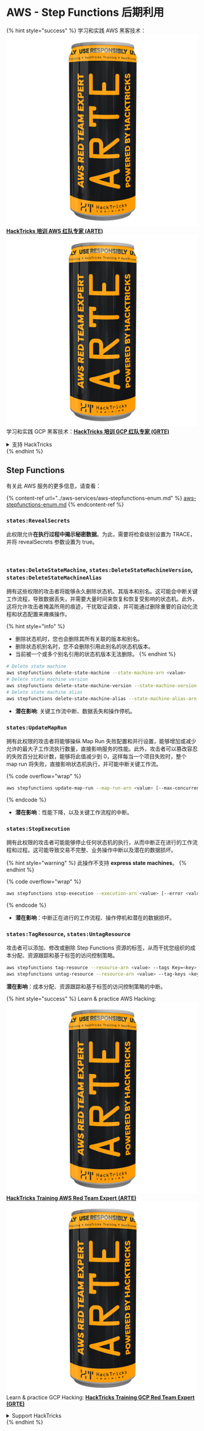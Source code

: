 # AWS - Step Functions 后期利用

{% hint style="success" %}
学习和实践 AWS 黑客技术：<img src="../../../.gitbook/assets/image (1) (1) (1).png" alt="" data-size="line">[**HackTricks 培训 AWS 红队专家 (ARTE)**](https://training.hacktricks.xyz/courses/arte)<img src="../../../.gitbook/assets/image (1) (1) (1).png" alt="" data-size="line">\
学习和实践 GCP 黑客技术：<img src="../../../.gitbook/assets/image (2).png" alt="" data-size="line">[**HackTricks 培训 GCP 红队专家 (GRTE)**<img src="../../../.gitbook/assets/image (2).png" alt="" data-size="line">](https://training.hacktricks.xyz/courses/grte)

<details>

<summary>支持 HackTricks</summary>

* 查看 [**订阅计划**](https://github.com/sponsors/carlospolop)!
* **加入** 💬 [**Discord 群组**](https://discord.gg/hRep4RUj7f) 或 [**telegram 群组**](https://t.me/peass) 或 **在** **Twitter** 🐦 **上关注我们** [**@hacktricks\_live**](https://twitter.com/hacktricks_live)**.**
* **通过向** [**HackTricks**](https://github.com/carlospolop/hacktricks) 和 [**HackTricks Cloud**](https://github.com/carlospolop/hacktricks-cloud) github 仓库提交 PR 分享黑客技巧。

</details>
{% endhint %}

## Step Functions

有关此 AWS 服务的更多信息，请查看：

{% content-ref url="../aws-services/aws-stepfunctions-enum.md" %}
[aws-stepfunctions-enum.md](../aws-services/aws-stepfunctions-enum.md)
{% endcontent-ref %}

### `states:RevealSecrets`

此权限允许**在执行过程中揭示秘密数据**。为此，需要将检查级别设置为 TRACE，并将 revealSecrets 参数设置为 true。

<figure><img src="../../../.gitbook/assets/image (348).png" alt=""><figcaption></figcaption></figure>

### `states:DeleteStateMachine`, `states:DeleteStateMachineVersion`, `states:DeleteStateMachineAlias`

拥有这些权限的攻击者将能够永久删除状态机、其版本和别名。这可能会中断关键工作流程，导致数据丢失，并需要大量时间来恢复和恢复受影响的状态机。此外，这将允许攻击者掩盖所用的痕迹，干扰取证调查，并可能通过删除重要的自动化流程和状态配置来瘫痪操作。

{% hint style="info" %}
* 删除状态机时，您也会删除其所有关联的版本和别名。
* 删除状态机别名时，您不会删除引用此别名的状态机版本。
* 当前被一个或多个别名引用的状态机版本无法删除。
{% endhint %}
```bash
# Delete state machine
aws stepfunctions delete-state-machine --state-machine-arn <value>
# Delete state machine version
aws stepfunctions delete-state-machine-version --state-machine-version-arn <value>
# Delete state machine alias
aws stepfunctions delete-state-machine-alias --state-machine-alias-arn <value>
```
* **潜在影响**: 关键工作流中断、数据丢失和操作停机。

### `states:UpdateMapRun`

拥有此权限的攻击者将能够操纵 Map Run 失败配置和并行设置，能够增加或减少允许的最大子工作流执行数量，直接影响服务的性能。此外，攻击者可以篡改容忍的失败百分比和计数，能够将此值减少到 0，这样每当一个项目失败时，整个 map run 将失败，直接影响状态机执行，并可能中断关键工作流。

{% code overflow="wrap" %}
```bash
aws stepfunctions update-map-run --map-run-arn <value> [--max-concurrency <value>] [--tolerated-failure-percentage <value>] [--tolerated-failure-count <value>]
```
{% endcode %}

* **潜在影响**：性能下降，以及关键工作流程的中断。

### `states:StopExecution`

拥有此权限的攻击者可能能够停止任何状态机的执行，从而中断正在进行的工作流程和过程。这可能导致交易不完整、业务操作中断以及潜在的数据损坏。

{% hint style="warning" %}
此操作不支持 **express state machines**。
{% endhint %}

{% code overflow="wrap" %}
```bash
aws stepfunctions stop-execution --execution-arn <value> [--error <value>] [--cause <value>]
```
{% endcode %}

* **潜在影响**：中断正在进行的工作流程、操作停机和潜在的数据损坏。

### `states:TagResource`, `states:UntagResource`

攻击者可以添加、修改或删除 Step Functions 资源的标签，从而干扰您组织的成本分配、资源跟踪和基于标签的访问控制策略。
```bash
aws stepfunctions tag-resource --resource-arn <value> --tags Key=<key>,Value=<value>
aws stepfunctions untag-resource --resource-arn <value> --tag-keys <key>
```
**潜在影响**：成本分配、资源跟踪和基于标签的访问控制策略的中断。

{% hint style="success" %}
Learn & practice AWS Hacking:<img src="../../../.gitbook/assets/image (1) (1) (1).png" alt="" data-size="line">[**HackTricks Training AWS Red Team Expert (ARTE)**](https://training.hacktricks.xyz/courses/arte)<img src="../../../.gitbook/assets/image (1) (1) (1).png" alt="" data-size="line">\
Learn & practice GCP Hacking: <img src="../../../.gitbook/assets/image (2).png" alt="" data-size="line">[**HackTricks Training GCP Red Team Expert (GRTE)**<img src="../../../.gitbook/assets/image (2).png" alt="" data-size="line">](https://training.hacktricks.xyz/courses/grte)

<details>

<summary>Support HackTricks</summary>

* Check the [**subscription plans**](https://github.com/sponsors/carlospolop)!
* **Join the** 💬 [**Discord group**](https://discord.gg/hRep4RUj7f) or the [**telegram group**](https://t.me/peass) or **follow** us on **Twitter** 🐦 [**@hacktricks\_live**](https://twitter.com/hacktricks_live)**.**
* **Share hacking tricks by submitting PRs to the** [**HackTricks**](https://github.com/carlospolop/hacktricks) and [**HackTricks Cloud**](https://github.com/carlospolop/hacktricks-cloud) github repos.

</details>
{% endhint %}
